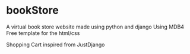 # bookStore
A virtual book store website made using python and django
Using MDB4 Free template for the html/css

Shopping Cart inspired from JustDjango
